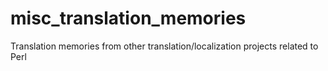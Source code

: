 # misc_translation_memories
Translation memories from other translation/localization projects related to Perl

